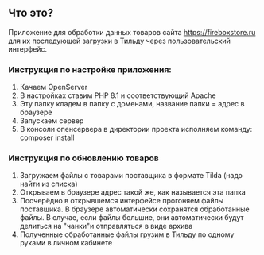 ## Что это?
Приложение для обработки данных товаров сайта https://fireboxstore.ru для их последующей загрузки в Тильду через пользовательский интерфейс.

### Инструкция по настройке приложения:
1. Качаем OpenServer
2. В настройках ставим PHP 8.1 и соответствующий Apache
3. Эту папку кладем в папку с доменами, название папки = адрес в браузере 
4. Запускаем сервер
5. В консоли опенсервера в директории проекта исполняем команду: composer install

### Инструкция по обновлению товаров
1. Загружаем файлы с товарами поставщика в формате Tilda (надо найти из списка)
2. Открываем в браузере адрес такой же, как называется эта папка 
3. Поочерёдно в открывшемся интерфейсе прогоняем файлы поставщика. В браузере автоматически сохранятся обработанные файлы. В случае, если файлы большие, они автоматически будут делиться на "чанки"и отправляться в виде архива
4. Полученные обработанные файлы грузим в Тильду по одному руками в личном кабинете
